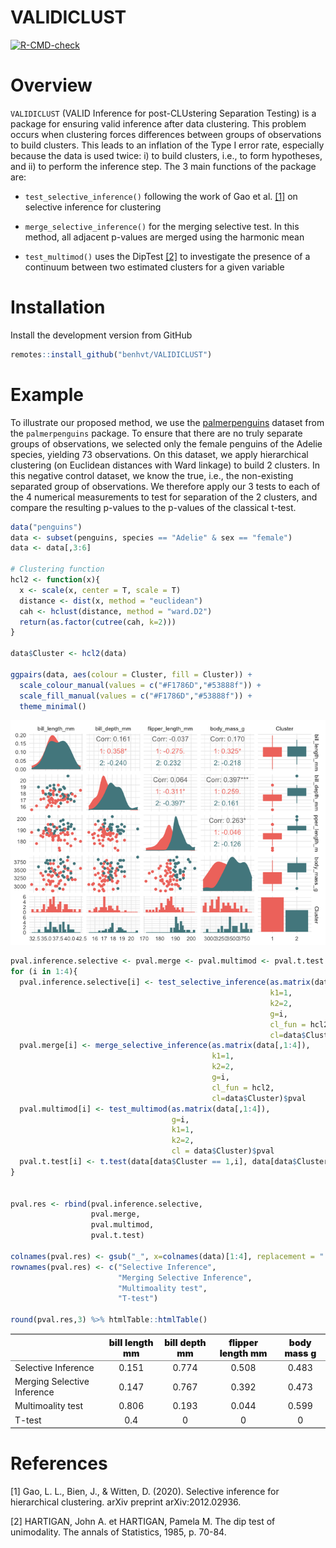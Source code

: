
# VALIDICLUST

<!-- badges: start -->
[![R-CMD-check](https://github.com/benhvt/VALIDICLUST/workflows/R-CMD-check/badge.svg)](https://github.com/benhvt/VALIDICLUST/actions)
<!-- badges: end -->

# Overview

`VALIDICLUST` (VALID Inference for post-CLUstering Separation Testing)
is a package for ensuring valid inference after data clustering. This
problem occurs when clustering forces differences between groups of
observations to build clusters. This leads to an inflation of the Type I
error rate, especially because the data is used twice: i) to build
clusters, i.e., to form hypotheses, and ii) to perform the inference
step. The 3 main functions of the package are:

-   `test_selective_inference()` following the work of Gao et
    al. [\[1\]](#1) on selective inference for clustering

-   `merge_selective_inference()` for the merging selective test. In
    this method, all adjacent p-values are merged using the harmonic
    mean

-   `test_multimod()` uses the DipTest [\[2\]](#2) to investigate the
    presence of a continuum between two estimated clusters for a given
    variable

# Installation

Install the development version from GitHub

``` r
remotes::install_github("benhvt/VALIDICLUST")
```

# Example

To illustrate our proposed method, we use the
[palmerpenguins](https://allisonhorst.github.io/palmerpenguins/) dataset
from the `palmerpenguins` package. To ensure that there are no truly
separate groups of observations, we selected only the female penguins of
the Adelie species, yielding 73 observations. On this dataset, we apply
hierarchical clustering (on Euclidean distances with Ward linkage) to
build 2 clusters. In this negative control dataset, we know the true,
i.e., the non-existing separated group of observations. We therefore
apply our 3 tests to each of the 4 numerical measurements to test for
separation of the 2 clusters, and compare the resulting p-values to the
p-values of the classical t-test.

``` r
data("penguins")
data <- subset(penguins, species == "Adelie" & sex == "female")
data <- data[,3:6]

# Clustering function 
hcl2 <- function(x){
  x <- scale(x, center = T, scale = T)
  distance <- dist(x, method = "euclidean")
  cah <- hclust(distance, method = "ward.D2")
  return(as.factor(cutree(cah, k=2)))
}

data$Cluster <- hcl2(data)

ggpairs(data, aes(colour = Cluster, fill = Cluster)) + 
  scale_colour_manual(values = c("#F1786D","#53888f")) + 
  scale_fill_manual(values = c("#F1786D","#53888f")) + 
  theme_minimal()
```

![](README_files/figure-gfm/unnamed-chunk-3-1.png)<!-- -->

``` r
pval.inference.selective <- pval.merge <- pval.multimod <- pval.t.test <- rep(NA, 4)
for (i in 1:4){
  pval.inference.selective[i] <- test_selective_inference(as.matrix(data[,1:4]), 
                                                          k1=1, 
                                                          k2=2, 
                                                          g=i, 
                                                          cl_fun = hcl2, 
                                                          cl=data$Cluster)$pval
  pval.merge[i] <- merge_selective_inference(as.matrix(data[,1:4]),
                                             k1=1, 
                                             k2=2, 
                                             g=i, 
                                             cl_fun = hcl2,
                                             cl=data$Cluster)$pval
  pval.multimod[i] <- test_multimod(as.matrix(data[,1:4]),
                                    g=i,
                                    k1=1, 
                                    k2=2,
                                    cl = data$Cluster)$pval
  pval.t.test[i] <- t.test(data[data$Cluster == 1,i], data[data$Cluster==2, i])$p.value
}


pval.res <- rbind(pval.inference.selective, 
                  pval.merge,
                  pval.multimod,
                  pval.t.test)

colnames(pval.res) <- gsub("_", x=colnames(data)[1:4], replacement = " ")
rownames(pval.res) <- c("Selective Inference",
                        "Merging Selective Inference",
                        "Multimoality test", 
                        "T-test")

round(pval.res,3) %>% htmlTable::htmlTable()
```

<table class="gmisc_table" style="border-collapse: collapse; margin-top: 1em; margin-bottom: 1em;">
<thead>
<tr>
<th style="border-bottom: 1px solid grey; border-top: 2px solid grey;">
</th>
<th style="font-weight: 900; border-bottom: 1px solid grey; border-top: 2px solid grey; text-align: center;">
bill length mm
</th>
<th style="font-weight: 900; border-bottom: 1px solid grey; border-top: 2px solid grey; text-align: center;">
bill depth mm
</th>
<th style="font-weight: 900; border-bottom: 1px solid grey; border-top: 2px solid grey; text-align: center;">
flipper length mm
</th>
<th style="font-weight: 900; border-bottom: 1px solid grey; border-top: 2px solid grey; text-align: center;">
body mass g
</th>
</tr>
</thead>
<tbody>
<tr>
<td style="text-align: left;">
Selective Inference
</td>
<td style="text-align: center;">
0.151
</td>
<td style="text-align: center;">
0.774
</td>
<td style="text-align: center;">
0.508
</td>
<td style="text-align: center;">
0.483
</td>
</tr>
<tr>
<td style="text-align: left;">
Merging Selective Inference
</td>
<td style="text-align: center;">
0.147
</td>
<td style="text-align: center;">
0.767
</td>
<td style="text-align: center;">
0.392
</td>
<td style="text-align: center;">
0.473
</td>
</tr>
<tr>
<td style="text-align: left;">
Multimoality test
</td>
<td style="text-align: center;">
0.806
</td>
<td style="text-align: center;">
0.193
</td>
<td style="text-align: center;">
0.044
</td>
<td style="text-align: center;">
0.599
</td>
</tr>
<tr>
<td style="border-bottom: 2px solid grey; text-align: left;">
T-test
</td>
<td style="border-bottom: 2px solid grey; text-align: center;">
0.4
</td>
<td style="border-bottom: 2px solid grey; text-align: center;">
0
</td>
<td style="border-bottom: 2px solid grey; text-align: center;">
0
</td>
<td style="border-bottom: 2px solid grey; text-align: center;">
0
</td>
</tr>
</tbody>
</table>

# References

<a id="1">\[1\]</a> Gao, L. L., Bien, J., & Witten, D. (2020). Selective
inference for hierarchical clustering. arXiv preprint arXiv:2012.02936.

<a id="2">\[2\]</a> HARTIGAN, John A. et HARTIGAN, Pamela M. The dip
test of unimodality. The annals of Statistics, 1985, p. 70-84.
